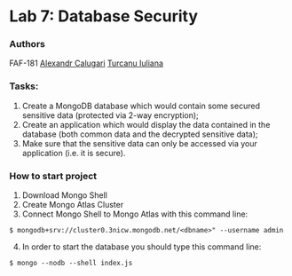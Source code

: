 # Lab 7: Database Security
### Authors 
FAF-181
[Alexandr Calugari](https://github.com/afishr)
[Turcanu Iuliana](https://github.com/Julinia)

### Tasks:
 
1. Create a MongoDB database which would contain some secured sensitive data (protected
via 2-way encryption);
2. Create an application which would display the data contained in the database (both
common data and the decrypted sensitive data);
3. Make sure that the sensitive data can only be accessed via your application (i.e. it is
secure).

### How to start project

1. Download Mongo Shell 
2. Create Mongo Atlas Cluster
3. Connect Mongo Shell to Mongo Atlas with this command line: 
 ```
 $ mongodb+srv://cluster0.3nicw.mongodb.net/<dbname>" --username admin
```
4. In order to start the database you should type this command line: 
```
$ mongo --nodb --shell index.js
```